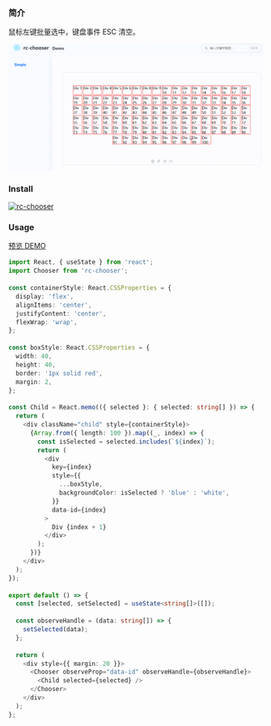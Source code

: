 ### 简介

鼠标左键批量选中，键盘事件 ESC 清空。

<img src="./assets/demo.gif" >

### Install

[![rc-chooser](https://nodei.co/npm/rc-chooser.png)](https://npmjs.org/package/rc-chooser)

### Usage

[预览 DEMO](https://thinkasany.github.io/rc-chooser/demo/simple)

```ts
import React, { useState } from 'react';
import Chooser from 'rc-chooser';

const containerStyle: React.CSSProperties = {
  display: 'flex',
  alignItems: 'center',
  justifyContent: 'center',
  flexWrap: 'wrap',
};

const boxStyle: React.CSSProperties = {
  width: 40,
  height: 40,
  border: '1px solid red',
  margin: 2,
};

const Child = React.memo(({ selected }: { selected: string[] }) => {
  return (
    <div className="child" style={containerStyle}>
      {Array.from({ length: 100 }).map((_, index) => {
        const isSelected = selected.includes(`${index}`);
        return (
          <div
            key={index}
            style={{
              ...boxStyle,
              backgroundColor: isSelected ? 'blue' : 'white',
            }}
            data-id={index}
          >
            Div {index + 1}
          </div>
        );
      })}
    </div>
  );
});

export default () => {
  const [selected, setSelected] = useState<string[]>([]);

  const observeHandle = (data: string[]) => {
    setSelected(data);
  };

  return (
    <div style={{ margin: 20 }}>
      <Chooser observeProp="data-id" observeHandle={observeHandle}>
        <Child selected={selected} />
      </Chooser>
    </div>
  );
};

```
